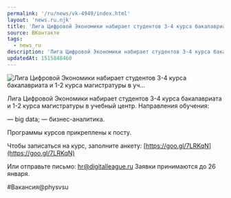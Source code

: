 ```yaml
---
permalink: '/ru/news/vk-4949/index.html'
layout: 'news.ru.njk'
title: 'Лига Цифровой Экономики набирает студентов 3-4 курса бакалавриата и 1-2 курса магистратуры в уч…'
source: ВКонтакте
tags:
  - news_ru
description: 'Лига Цифровой Экономики набирает студентов 3-4 курса бакалавриата и 1-2 курса магистратуры в уч…'
updatedAt: 1515848460
---
```

![Лига Цифровой Экономики набирает студентов 3-4 курса бакалавриата и 1-2 курса магистратуры в уч…](https://sun9-67.userapi.com/impf/c840624/v840624582/42c0b/_cSRdhrc1AQ.jpg?size=1280x725&quality=96&sign=e371a47d9f096ff10ae1f3528688d532&c_uniq_tag=3Fg4zJXSZ3lBFIsQJZsfwUvjD0ljo7Tc51kgXC6N0R4&type=album)

Лига Цифровой Экономики набирает студентов 3-4 курса бакалавриата и 1-2 курса магистратуры в учебный центр. Направления обучения:

— big data;
— бизнес-аналитика.

Программы курсов прикреплены к посту.

Чтобы записаться на курс, заполните анкету: [https://goo.gl/7LRKqN](https://goo.gl/7LRKqN)

Или отправьте письмо: hr@digitalleague.ru
Заявки принимаются до 26 января.

#Вакансия@physvsu
